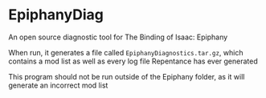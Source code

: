 # EpiphanyDiag
An open source diagnostic tool for The Binding of Isaac: Epiphany

When run, it generates a file called `EpiphanyDiagnostics.tar.gz`, which contains a mod list as well as every log file Repentance has ever generated

This program should not be run outside of the Epiphany folder, as it will generate an incorrect mod list
